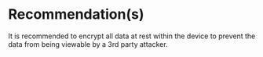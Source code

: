 # Recommendation(s)

It is recommended to encrypt all data at rest within the device to prevent the data from being viewable by a 3rd party attacker.
